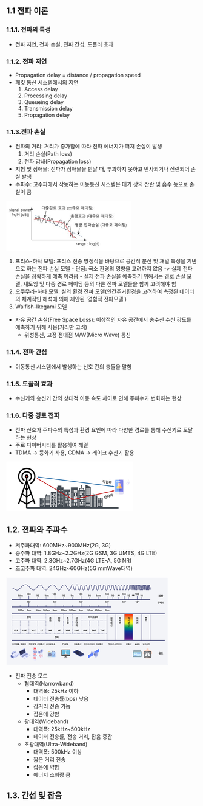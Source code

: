 ## 1.1 전파 이론
### 1.1.1. 전파의 특성
- 전파 지연, 전파 손실, 전파 간섭, 도플러 효과
### 1.1.2. 전파 지연
- Propagation delay = distance / propagation speed
- 패킷 통신 시스템에서의 지연
    1) Access delay
	2) Processing delay
	3) Queueing delay
	4) Transmission delay
	5) Propagation delay
### 1.1.3.전파 손실
- 전파의 거리: 거리가 증가함에 따라 전파 에너지가 퍼져 손실이 발생
	1) 거리 손실(Path loss)
	2) 전파 감쇄(Propagation loss)
- 지형 및 장애물: 전파가 장애물을 만날 때, 투과하지 못하고 반사되거나 산란되어 손실 발생
- 주파수: 고주파에서 작동하는 이동통신 시스템은 대기 상의 산란 및 흡수 등으로 손실이 큼
	  
![전파 손실의 변동성 비교(출처_정보통신기술용어해설)](./img/propagation_loss.png)

1) 프리스-하탁 모델: 프리스 전송 방정식을 바탕으로 공간적 분산 및 채널 특성을 기반으로 하는 전파 손실 모델
	    - 단점: 국소 환경의 영향을 고려하지 않음 -> 실제 전파 손실을 정확하게 예측 어려움
	    - 실제 전파 손실을 예측하기 위해서는 경로 손실 모델, 섀도잉 및 다중 경로 페이딩 등의 다른 전파 모델들을 함께 고려해야 함
2) 오쿠무라-하타 모델: 실외 환경 전파 모델(인간주거환경을 고려하여 측정된 데이터의 체계적인 해석에 의해 제안된 ‘경험적 전파모델’)
3) Walfish-Ikegami 모델
- 자유 공간 손실(Free Space Loss): 이상적인 자유 공간에서 송수신 수신 강도를 예측하기 위해 사용(거리만 고려) 
    - 위성통신, 고정 점대점 M/W(Micro Wave) 통신
### 1.1.4. 전파 간섭
- 이동통신 시스템에서 발생하는 신호 간의 충돌을 말함
### 1.1.5. 도플러 효과
- 수신기와 송신기 간의 상대적 이동 속도 차이로 인해 주파수가 변화하는 현상 
### 1.1.6. 다중 경로 전파
- 전파 신호가 주파수의 특성과 환경 요인에 따라 다양한 경로를 통해 수신기로 도달하는 현상
- 주로 다이버시티를 활용하여 해결
- TDMA -> 등화기 사용, CDMA -> 레이크 수신기 활용

![다중 경로 페이딩](./img/multi-path-fading.png)

## 1.2. 전파와 주파수
- 저주파대역: 600MHz~900MHz(2G, 3G)
- 중주파 대역: 1.8GHz~2.2GHz(2G GSM, 3G UMTS, 4G LTE)
- 고주파 대역: 2.3GHz~2.7GHz(4G LTE-A, 5G NR)
- 초고주파 대역: 24GHz~60GHz(5G mmWave대역)

![전자파의 분류(출처_한국방송통신전파진흥원)](./img/propagation_index.png)

- 전파 전송 모드
  - 협대역(Narrowband)
    - 대역폭: 25kHz 이하
    - 데이터 전송률(bps) 낮음
    - 장거리 전송 가능
    - 잡음에 강함
  - 광대역(Wideband)
    - 대역폭: 25kHz~500kHz
    - 데이터 전송률, 전송 거리, 잡음 중간
  - 초광대역(Ultra-Wideband)
    - 대역폭: 500kHz 이상
    - 짧은 거리 전송
    - 잡음에 약함
    - 에너지 소비량 큼
    
## 1.3. 간섭 및 잡음

